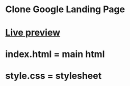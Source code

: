 <h1>Clone Google Landing Page<h1>
  
<a target="_blank" href="https://ignaciogr.github.io/google-homepage/">Live preview</a><br>
<br>
index.html = main html <br>
<br>
style.css = stylesheet
